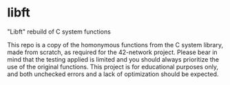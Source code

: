 # libft
"Libft" rebuild of C system functions

This repo is a copy of the homonymous functions from the C system library, made from scratch, as required for the 42-network project.
Please bear in mind that the testing applied is limited and you should always prioritize the use of the original functions.
This project is for educational purposes only, and both unchecked errors and a lack of optimization should be expected.

